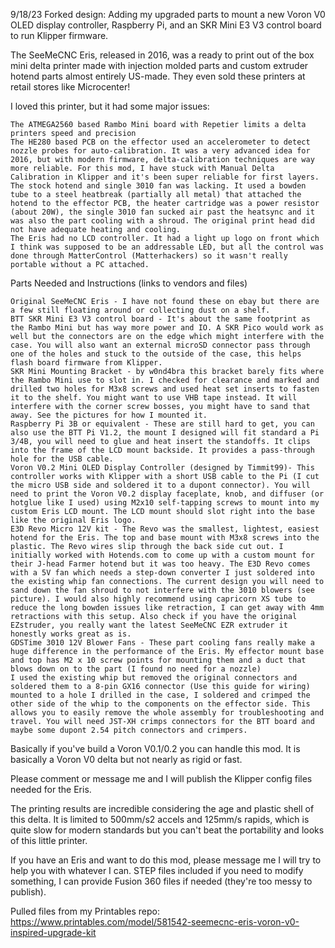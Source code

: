 9/18/23
Forked design: Adding my upgraded parts to mount a new Voron V0 OLED display controller, Raspberry Pi, and an SKR Mini E3 V3 control board to run Klipper firmware.

The SeeMeCNC Eris, released in 2016, was a ready to print out of the box mini delta printer made with injection molded parts and custom extruder hotend parts almost entirely US-made. They even sold these printers at retail stores like Microcenter! 

I loved this printer, but it had some major issues: 

    The ATMEGA2560 based Rambo Mini board with Repetier limits a delta printers speed and precision
    The HE280 based PCB on the effector used an accelerometer to detect nozzle probes for auto-calibration. It was a very advanced idea for 2016, but with modern firmware, delta-calibration techniques are way more reliable. For this mod, I have stuck with Manual Delta Calibration in Klipper and it's been super reliable for first layers. 
    The stock hotend and single 3010 fan was lacking. It used a bowden tube to a steel heatbreak (partially all metal) that attached the hotend to the effector PCB, the heater cartridge was a power resistor (about 20W), the single 3010 fan sucked air past the heatsync and it was also the part cooling with a shroud. The original print head did not have adequate heating and cooling.
    The Eris had no LCD controller. It had a light up logo on front which I think was supposed to be an addressable LED, but all the control was done through MatterControl (Matterhackers) so it wasn't really portable without a PC attached. 

Parts Needed and Instructions (links to vendors and files)

    Original SeeMeCNC Eris - I have not found these on ebay but there are a few still floating around or collecting dust on a shelf.
    BTT SKR Mini E3 V3 control board - It's about the same footprint as the Rambo Mini but has way more power and IO. A SKR Pico would work as well but the connectors are on the edge which might interfere with the case. You will also want an external microSD connector pass through one of the holes and stuck to the outside of the case, this helps flash board firmware from Klipper.
    SKR Mini Mounting Bracket - by w0nd4bra this bracket barely fits where the Rambo Mini use to slot in. I checked for clearance and marked and drilled two holes for M3x8 screws and used heat set inserts to fasten it to the shelf. You might want to use VHB tape instead. It will interfere with the corner screw bosses, you might have to sand that away. See the pictures for how I mounted it. 
    Raspberry Pi 3B or equivalent - These are still hard to get, you can also use the BTT Pi V1.2, the mount I designed will fit standard a Pi 3/4B, you will need to glue and heat insert the standoffs. It clips into the frame of the LCD mount backside. It provides a pass-through hole for the USB cable.
    Voron V0.2 Mini OLED Display Controller (designed by Timmit99)- This controller works with Klipper with a short USB cable to the Pi (I cut the micro USB side and soldered it to a dupont connector). You will need to print the Voron V0.2 display faceplate, knob, and diffuser (or hotglue like I used) using M2x10 self-tapping screws to mount into my custom Eris LCD mount. The LCD mount should slot right into the base like the original Eris logo. 
    E3D Revo Micro 12V kit - The Revo was the smallest, lightest, easiest hotend for the Eris. The top and base mount with M3x8 screws into the plastic. The Revo wires slip through the back side cut out. I initially worked with Hotends.com to come up with a custom mount for their J-head Farmer hotend but it was too heavy. The E3D Revo comes with a 5V fan which needs a step-down converter I just soldered into the existing whip fan connections. The current design you will need to sand down the fan shroud to not interfere with the 3010 blowers (see picture). I would also highly recommend using capricorn XS tube to reduce the long bowden issues like retraction, I can get away with 4mm retractions with this setup. Also check if you have the original EZstruder, you really want the latest SeeMeCNC EZR extruder it honestly works great as is. 
    GDSTime 3010 12V Blower Fans - These part cooling fans really make a huge difference in the performance of the Eris. My effector mount base and top has M2 x 10 screw points for mounting them and a duct that blows down on to the part (I found no need for a nozzle)
    I used the existing whip but removed the original connectors and soldered them to a 8-pin GX16 connector (Use this guide for wiring) mounted to a hole I drilled in the case, I soldered and crimped the other side of the whip to the components on the effector side. This allows you to easily remove the whole assembly for troubleshooting and travel. You will need JST-XH crimps connectors for the BTT board and maybe some dupont 2.54 pitch connectors and crimpers.

Basically if you've build a Voron V0.1/0.2 you can handle this mod. It is basically a Voron V0 delta but not nearly as rigid or fast. 

Please comment or message me and I will publish the Klipper config files needed for the Eris. 

The printing results are incredible considering the age and plastic shell of this delta. It is limited to 500mm/s2 accels and 125mm/s rapids, which is quite slow for modern standards but you can't beat the portability and looks of this little printer. 

If you have an Eris and want to do this mod, please message me I will try to help you with whatever I can. STEP files included if you need to modify something, I can provide Fusion 360 files if needed (they're too messy to publish).

Pulled files from my Printables repo:
https://www.printables.com/model/581542-seemecnc-eris-voron-v0-inspired-upgrade-kit